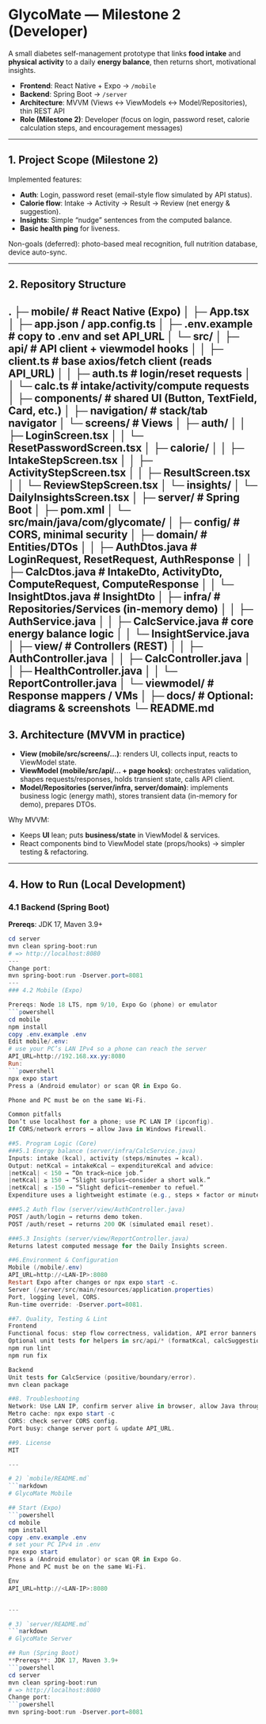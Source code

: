 # GlycoMate — Milestone 2 (Developer)

A small diabetes self-management prototype that links **food intake** and **physical activity** to a daily **energy balance**, then returns short, motivational insights.

- **Frontend**: React Native + Expo → `/mobile`
- **Backend**: Spring Boot → `/server`
- **Architecture**: MVVM (Views ↔ ViewModels ↔ Model/Repositories), thin REST API
- **Role (Milestone 2)**: Developer (focus on login, password reset, calorie calculation steps, and encouragement messages)

---

## 1. Project Scope (Milestone 2)

Implemented features:
- **Auth**: Login, password reset (email-style flow simulated by API status).
- **Calorie flow**: Intake → Activity → Result → Review (net energy & suggestion).
- **Insights**: Simple “nudge” sentences from the computed balance.
- **Basic health ping** for liveness.

Non-goals (deferred): photo-based meal recognition, full nutrition database, device auto-sync.

---

## 2. Repository Structure
.
├─ mobile/ # React Native (Expo)
│ ├─ App.tsx
│ ├─ app.json / app.config.ts
│ ├─ .env.example # copy to .env and set API_URL
│ └─ src/
│ ├─ api/ # API client + viewmodel hooks
│ │ ├─ client.ts # base axios/fetch client (reads API_URL)
│ │ ├─ auth.ts # login/reset requests
│ │ └─ calc.ts # intake/activity/compute requests
│ ├─ components/ # shared UI (Button, TextField, Card, etc.)
│ ├─ navigation/ # stack/tab navigator
│ └─ screens/ # Views
│ ├─ auth/
│ │ ├─ LoginScreen.tsx
│ │ └─ ResetPasswordScreen.tsx
│ ├─ calorie/
│ │ ├─ IntakeStepScreen.tsx
│ │ ├─ ActivityStepScreen.tsx
│ │ ├─ ResultScreen.tsx
│ │ └─ ReviewStepScreen.tsx
│ └─ insights/
│ └─ DailyInsightsScreen.tsx
│
├─ server/ # Spring Boot
│ ├─ pom.xml
│ └─ src/main/java/com/glycomate/
│ ├─ config/ # CORS, minimal security
│ ├─ domain/ # Entities/DTOs
│ │ ├─ AuthDtos.java # LoginRequest, ResetRequest, AuthResponse
│ │ ├─ CalcDtos.java # IntakeDto, ActivityDto, ComputeRequest, ComputeResponse
│ │ └─ InsightDtos.java # InsightDto
│ ├─ infra/ # Repositories/Services (in-memory demo)
│ │ ├─ AuthService.java
│ │ ├─ CalcService.java # core energy balance logic
│ │ └─ InsightService.java
│ ├─ view/ # Controllers (REST)
│ │ ├─ AuthController.java
│ │ ├─ CalcController.java
│ │ ├─ HealthController.java
│ │ └─ ReportController.java
│ └─ viewmodel/ # Response mappers / VMs
│
├─ docs/ # Optional: diagrams & screenshots
└─ README.md
---

## 3. Architecture (MVVM in practice)

- **View (mobile/src/screens/…)**: renders UI, collects input, reacts to ViewModel state.  
- **ViewModel (mobile/src/api/… + page hooks)**: orchestrates validation, shapes requests/responses, holds transient state, calls API client.  
- **Model/Repositories (server/infra, server/domain)**: implements business logic (energy math), stores transient data (in-memory for demo), prepares DTOs.

Why MVVM:
- Keeps **UI** lean; puts **business/state** in ViewModel & services.
- React components bind to ViewModel state (props/hooks) → simpler testing & refactoring.

---

## 4. How to Run (Local Development)

### 4.1 Backend (Spring Boot)
**Prereqs**: JDK 17, Maven 3.9+
```powershell
cd server
mvn clean spring-boot:run
# => http://localhost:8080
---
Change port:
mvn spring-boot:run -Dserver.port=8081
---
### 4.2 Mobile (Expo)

Prereqs: Node 18 LTS, npm 9/10, Expo Go (phone) or emulator
```powershell
cd mobile
npm install
copy .env.example .env
Edit mobile/.env:
# use your PC’s LAN IPv4 so a phone can reach the server
API_URL=http://192.168.xx.yy:8080
Run:
```powershell
npx expo start
Press a (Android emulator) or scan QR in Expo Go.

Phone and PC must be on the same Wi-Fi.

Common pitfalls
Don’t use localhost for a phone; use PC LAN IP (ipconfig).
If CORS/network errors → allow Java in Windows Firewall.

##5. Program Logic (Core)
###5.1 Energy balance (server/infra/CalcService.java)
Inputs: intake (kcal), activity (steps/minutes → kcal).
Output: netKcal = intakeKcal – expenditureKcal and advice:
|netKcal| < 150 → “On track—nice job.”
|netKcal| ≥ 150 → “Slight surplus—consider a short walk.”
|netKcal| ≤ -150 → “Slight deficit—remember to refuel.”
Expenditure uses a lightweight estimate (e.g., steps × factor or minutes × MET × weight). For demo, weight/MET are constants.

###5.2 Auth flow (server/view/AuthController.java)
POST /auth/login → returns demo token.
POST /auth/reset → returns 200 OK (simulated email reset).

###5.3 Insights (server/view/ReportController.java)
Returns latest computed message for the Daily Insights screen.

##6.Environment & Configuration
Mobile (/mobile/.env)
API_URL=http://<LAN-IP>:8080
Restart Expo after changes or npx expo start -c.
Server (/server/src/main/resources/application.properties)
Port, logging level, CORS.
Run-time override: -Dserver.port=8081.

##7. Quality, Testing & Lint
Frontend
Functional focus: step flow correctness, validation, API error banners.
Optional unit tests for helpers in src/api/* (formatKcal, calcSuggestion).
npm run lint
npm run fix

Backend
Unit tests for CalcService (positive/boundary/error).
mvn clean package

##8. Troubleshooting
Network: Use LAN IP, confirm server alive in browser, allow Java through firewall.
Metro cache: npx expo start -c
CORS: check server CORS config.
Port busy: change server port & update API_URL.

##9. License
MIT

---

# 2) `mobile/README.md`
```markdown
# GlycoMate Mobile

## Start (Expo)
```powershell
cd mobile
npm install
copy .env.example .env
# set your PC IPv4 in .env
npx expo start
Press a (Android emulator) or scan QR in Expo Go.
Phone and PC must be on the same Wi-Fi.

Env
API_URL=http://<LAN-IP>:8080


---

# 3) `server/README.md`
```markdown
# GlycoMate Server

## Run (Spring Boot)
**Prereqs**: JDK 17, Maven 3.9+
```powershell
cd server
mvn clean spring-boot:run
# => http://localhost:8080
Change port:
```powershell  
mvn spring-boot:run -Dserver.port=8081


